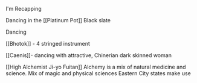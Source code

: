 I'm Recapping

Dancing in the [[Platinum Pot]]
Black slate

Dancing 

[[Bhotok]] - 4 stringed instrument

[[Caenis]]- dancing with attractive, Chinerian dark skinned woman

[[High Alchemist Ji-yo Fuitan]]
	Alchemy is a mix of natural medicine and science.
	Mix of magic and physical sciences
	Eastern City states make use

